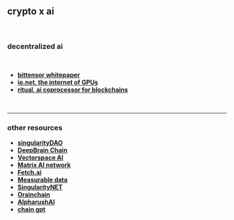 ## crypto x ai

<br>

### decentralized ai

<br>

* **[bittensor whitepaper](https://bittensor.com/whitepaper)**
* **[io.net, the internet of GPUs](https://io.net/)**
* **[ritual, ai coprocessor for blockchains](https://ritual.net/)**


<br>

----

### other resources

* **[singularityDAO](https://www.coingecko.com/en/coins/singularitydao)**
* **[DeepBrain Chain](https://www.coingecko.com/en/coins/deepbrain-chain)**
* **[Vectorspace AI](https://www.coingecko.com/en/coins/vectorspace-ai)**
* **[Matrix AI network](https://www.coingecko.com/en/coins/matrix-ai-network)**
* **[Fetch.ai](https://www.coingecko.com/en/coins/fetch-ai)**
* **[Measurable data](https://www.coingecko.com/en/coins/measurable-data-token)**
* **[SingularityNET](https://www.coingecko.com/en/coins/singularitynet)**
* **[Orainchain](https://www.coingecko.com/en/coins/oraichain-token)**
* **[AlpharushAI](https://twitter.com/AlpharushAI)**
* **[chain gpt](https://www.chaingpt.org/)**
